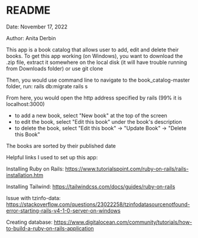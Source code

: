 # README
Date: November 17, 2022

Author: Anita Derbin

This app is a book catalog that allows user to add, edit and delete their books. 
To get this app working (on Windows), you want to download the .zip file, extract it somewhere on the local disk (it will have trouble running from Downloads folder) or use git clone

Then, you would use command line to navigate to the book_catalog-master folder, run:
rails db:migrate
rails s

From here, you would open the http address specified by rails (99% it is localhost:3000)

- to add a new book, select "New book" at the top of the screen
- to edit the book, select "Edit this book" under the book's description
- to delete the book, select "Edit this book" -> "Update Book" -> "Delete this Book"

The books are sorted by their published date



Helpful links I used to set up this app:

Installing Ruby on Rails: https://www.tutorialspoint.com/ruby-on-rails/rails-installation.htm

Installing Tailwind: https://tailwindcss.com/docs/guides/ruby-on-rails

Issue with tzinfo-data: https://stackoverflow.com/questions/23022258/tzinfodatasourcenotfound-error-starting-rails-v4-1-0-server-on-windows

Creating database: https://www.digitalocean.com/community/tutorials/how-to-build-a-ruby-on-rails-application

